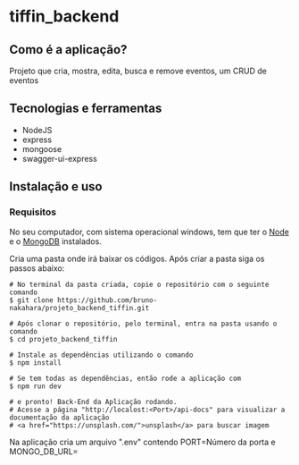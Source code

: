 <h1>tiffin_backend</h1>

<h2>Como é a aplicação?</h2>

<p>Projeto que cria, mostra, edita, busca e remove eventos, um CRUD de eventos</p>

<h2>Tecnologias e ferramentas</h2>

<ul>
  <li>NodeJS</li>
  <li>express</li>
  <li>mongoose</li>
  <li>swagger-ui-express</li>
</ul>

<h2>Instalação e uso</h2>

<h3>Requisitos</h3>
<p>No seu computador, com sistema operacional windows, tem que ter o <a href="https://nodejs.org/pt-br/download/">Node</a> e o <a href="https://www.mongodb.com/try/download/community">MongoDB</a> instalados.</p>

<p>Cria uma pasta onde irá baixar os códigos. Após criar a pasta siga os passos abaixo:</p>

```
# No terminal da pasta criada, copie o repositório com o seguinte comando
$ git clone https://github.com/bruno-nakahara/projeto_backend_tiffin.git

# Após clonar o repositório, pelo terminal, entra na pasta usando o comando
$ cd projeto_backend_tiffin

# Instale as dependências utilizando o comando 
$ npm install

# Se tem todas as dependências, então rode a aplicação com
$ npm run dev

# e pronto! Back-End da Aplicação rodando.
# Acesse a página "http://localost:<Port>/api-docs" para visualizar a documentação da aplicação
# <a href="https://unsplash.com/">unsplash</a> para buscar imagem
```

<p>Na aplicação cria um arquivo ".env" contendo PORT=Número da porta e MONGO_DB_URL=<mongodb://127.0.0.1:27017/Nome da database</p>
